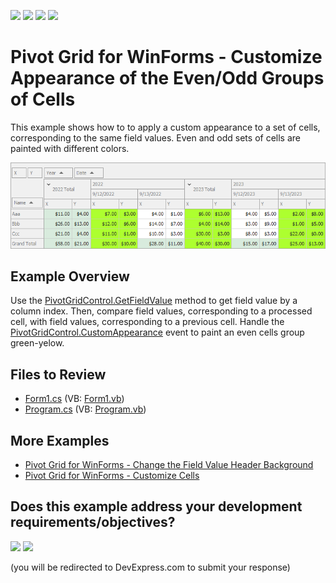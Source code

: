 <!-- default badges list -->
![](https://img.shields.io/endpoint?url=https://codecentral.devexpress.com/api/v1/VersionRange/128579601/24.2.1%2B)
[![](https://img.shields.io/badge/Open_in_DevExpress_Support_Center-FF7200?style=flat-square&logo=DevExpress&logoColor=white)](https://supportcenter.devexpress.com/ticket/details/E3226)
[![](https://img.shields.io/badge/📖_How_to_use_DevExpress_Examples-e9f6fc?style=flat-square)](https://docs.devexpress.com/GeneralInformation/403183)
[![](https://img.shields.io/badge/💬_Leave_Feedback-feecdd?style=flat-square)](#does-this-example-address-your-development-requirementsobjectives)
<!-- default badges end -->

# Pivot Grid for WinForms - Customize Appearance of the Even/Odd Groups of Cells

This example shows how to to apply a custom appearance to a set of cells, corresponding to the same field values. Even and odd sets of cells are painted with different colors. 

![Pivot Grid](image/pivot-grid.png)

## Example Overview

Use the [PivotGridControl.GetFieldValue](https://docs.devexpress.com/WindowsForms/DevExpress.XtraPivotGrid.PivotGridControl.GetFieldValue(DevExpress.XtraPivotGrid.PivotGridField-System.Int32)) method to get field value by a column index. Then, compare field values, corresponding to a processed cell, with field values, corresponding to a previous cell. Handle the [PivotGridControl.CustomAppearance](https://docs.devexpress.com/WindowsForms/DevExpress.XtraPivotGrid.PivotGridControl.CustomAppearance) event to paint an even cells group green-yelow.


## Files to Review
<!-- default file list -->
* [Form1.cs](./CS/WindowsApplication53/Form1.cs) (VB: [Form1.vb](./VB/WindowsApplication53/Form1.vb))
* [Program.cs](./CS/WindowsApplication53/Program.cs) (VB: [Program.vb](./VB/WindowsApplication53/Program.vb))
<!-- default file list end -->

## More Examples 

- [Pivot Grid for WinForms - Change the Field Value Header Background](https://github.com/DevExpress-Examples/how-to-change-the-field-value-header-appearance-backcolor-or-draw-it-manually-e2809)
- [Pivot Grid for WinForms - Customize Cells](https://github.com/DevExpress-Examples/winforms-pivot-customize-cell)
<!-- feedback -->
## Does this example address your development requirements/objectives?

[<img src="https://www.devexpress.com/support/examples/i/yes-button.svg"/>](https://www.devexpress.com/support/examples/survey.xml?utm_source=github&utm_campaign=winforms-pivot-customize-appearance-of-the-even-odd-groups-of-cells&~~~was_helpful=yes) [<img src="https://www.devexpress.com/support/examples/i/no-button.svg"/>](https://www.devexpress.com/support/examples/survey.xml?utm_source=github&utm_campaign=winforms-pivot-customize-appearance-of-the-even-odd-groups-of-cells&~~~was_helpful=no)

(you will be redirected to DevExpress.com to submit your response)
<!-- feedback end -->
